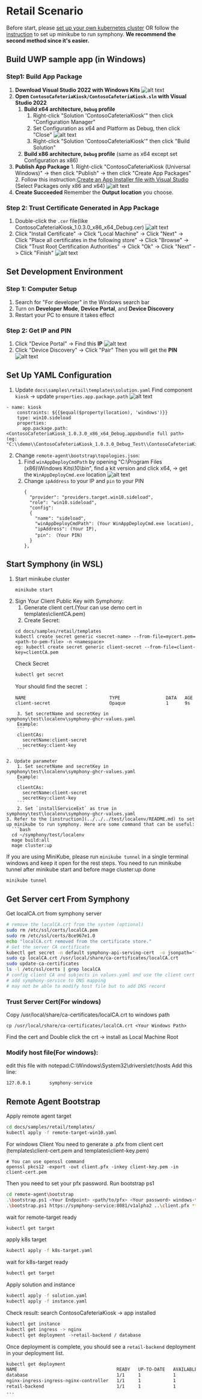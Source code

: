 # Retail Scenario

Before start, please [set up your own kubernetes cluster](https://kubernetes.io/docs/setup/) OR follow the [instruction](../../../test/localenv/README.md) to set up minikube to run symphony. **We recommend the second method since it's easier.**

## Build UWP sample app (in Windows)
### Step1: Build App Package
   1. **Download Visual Studio 2022 with Windows Kits**
   ![alt text](image.png)
   2. **Open `ContosoCafeteriaKiosk/ContosoCafeteriaKiosk.sln` with Visual Studio 2022**
      1. **Build x64 architecture, `Debug` profile**
          1. Right-click "Solution 'ContosoCafeteriaKiosk'" then click "Configuration Manager"
          2. Set Configuration as x64 and Platform as Debug, then click "Close"
              ![alt text](image-1.png)
          3. Right-click "Solution 'ContosoCafeteriaKiosk'" then click "Build Solution"
      2. **Build x86 architecture, `Debug` profile** (same as x64 except set Configuration as x86)
   3.  **Publish App Package**
      1. Right-click "ContosoCafeteriaKiosk (Universal Windows)" -> then click "Publish" -> then click "Create App Packages"
      2. Follow this instruction:[Create an App Installer file with Visual Studio](https://learn.microsoft.com/en-us/windows/msix/app-installer/create-appinstallerfile-vs) 
      (Select Packages only x86 and x64)
      ![alt text](image-2.png)
   4. **Create Succeeded**
   Remember the **Output location** you choose.

### Step 2: Trust Certificate Generated in App Package
1. Double-click the `.cer` file(like ContosoCafeteriaKiosk_1.0.3.0_x86_x64_Debug.cer)
![alt text](image-15.png)
2. Click "Install Certificate" -> Click "Local Machine" -> Click "Next" -> Click "Place all certificates in the following store" -> Click "Browse" -> Click "Trust Root Certification Authorities" -> Click "Ok" -> Click "Next" -> Click "Finish"
![alt text](image-12.png)
## Set Development Environment

### Step 1: Computer Setup

1. Search for "For developer" in the Windows search bar
2. Turn on **Developer Mode**, **Device Portal**, and **Device Discovery**
3. Restart your PC to ensure it takes effect


### Step 2: Get IP and PIN

1. Click "Device Portal" -> Find this **IP**
   ![alt text](image-5.png) 
2. Click "Device Discovery" -> Click "Pair"
   Then you will get the **PIN**
   ![alt text](image-8.png)

## Set Up YAML Configuration

1. Update `docs\samples\retail\templates\solution.yaml` 
  Find component `kiosk` -> update `properties.app.package.path` 
  ![alt text](image-14.png)
```
- name: kiosk
    constraints: ${{$equal($property(location), 'windows')}}
    type: win10.sideload
    properties:
      app.package.path:<ContosoCafeteriaKiosk_1.0.3.0_x86_x64_Debug.appxbundle full path> (eg: "C:\\demo\\ContosoCafeteriaKiosk_1.0.3.0_Debug_Test\\ContosoCafeteriaKiosk_1.0.3.0_x86_x64_Debug.)appxbundle"
```
2. Change `remote-agent\bootstrap\topologies.json`:
   1. Find `winAppDeployCmdPath` by opening "C:\\Program Files (x86)\\Windows Kits\\10\\bin", find a kit version and click x64, -> get the `WinAppDeployCmd.exe` location
      ![alt text](image-10.png)
   2. Change `ipAddress` to your IP and `pin` to your PIN
      ```
      {
        "provider": "providers.target.win10.sideload",
        "role": "win10.sideload",
        "config": 
        {
          "name": "sideload",
          "winAppDeployCmdPath": (Your WinAppDeployCmd.exe location),
          "ipAddress": (Your IP),
          "pin": （Your PIN)
        }
      },
      ```
## Start Symphony (in WSL)

1. Start minikube cluster
    ```
    minikube start
    ```
2. Sign Your Client Public Key with Symphony:
    1. Generate client cert.(Your can use demo cert in templates\clientCA.pem)
    2. Create Secret:
    ```
    cd docs/samples/retail/templates
    kubectl create secret generic <secret-name> --from-file=mycert.pem=<path-to-pem-file> -n <namespace>
    eg: kubectl create secret generic client-secret --from-file=client-key=clientCA.pem
    ```
    Check Secret
    ```
    kubectl get secret
    ```
    Your should find the secret ：
    ```
    NAME                               TYPE                 DATA   AGE
    client-secret                      Opaque               1      9s
```
    3. Set secretName and secretKey in symphony\test\localenv\symphony-ghcr-values.yaml
    Example: 
    ```
    clientCAs:
      secretName:client-secret
      secretKey:client-key
    ```

2. Update parameter
    1. Set secretName and secretKey in symphony\test\localenv\symphony-ghcr-values.yaml
    Example: 
    ```
    clientCAs:
      secretName:client-secret
      secretKey:client-key
    ```
    2. Set `installServiceExt` as true in symphony\test\localenv\symphony-ghcr-values.yaml
3. Refer to the [instruction](../../../test/localenv/README.md) to set up minikube to run symphony. Here are some command that can be useful:
  ```bash
  cd ~/symphony/test/localenv
  mage build:all
  mage cluster:up
  ```
  If you are using MiniKube, please run `minikube tunnel` in a single terminal windows and keep it open for the rest steps.
  You need to run minikube tunnel after minikube start and before mage cluster:up done
  ```bash
  minikube tunnel
  ```
## Get Server cert From Symphony
  Get localCA.crt from symphony server
  ```bash
  # remove the localCA.crt from the system (optional)
  sudo rm /etc/ssl/certs/localCA.pem
  sudo rm /etc/ssl/certs/8ce967e1.0
  echo "localCA.crt removed from the certificate store."
  # Get the server CA certificate
  kubectl get secret -n default symphony-api-serving-cert  -o jsonpath="{['data']['ca\.crt']}" | base64 --decode > localCA.crt
  sudo cp localCA.crt /usr/local/share/ca-certificates/localCA.crt
  sudo update-ca-certificates
  ls -l /etc/ssl/certs | grep localCA
  # config client CA and subjects in values.yaml and use the client cert sample in sample folder
  # add symphony-service to DNS mapping
  # may not be able to modify host file but to add DNS record
  ```

### Trust Server Cert(For windows)
  Copy /usr/local/share/ca-certificates/localCA.crt to windows path
  ```
  cp /usr/local/share/ca-certificates/localCA.crt <Your Windows Path>
  ```
  Find the cert and Double click the crt -> install as Local Machine Root
### Modify host file(For windows): 
edit this file with notepad:C:\Windows\System32\drivers\etc\hosts
Add this line:
```
127.0.0.1       symphony-service
```
## Remote Agent Bootstrap
  Apply remote agent target
  ```bash
  cd docs/samples/retail/templates/
  kubectl apply -f remote-target-win10.yaml
  ```
  For windows Client You need to generate a .pfx from client cert (templates\client-cert.pem and templates\client-key.pem)
  ```
  # You can use openssl command
  openssl pkcs12 -export -out client.pfx -inkey client-key.pem -in client-cert.pem
  ```
  Then you need to set your pfx password.
  Run bootstrap ps1
  ```bash
  cd remote-agent\bootstrap
  .\bootstrap.ps1 <Your Endpoint> <path/to/pfx> <Your password> windows-target default topologies.json 
  .\bootstrap.ps1 https://symphony-service:8081/v1alpha2 ..\client.pfx *** windows-target default topologies.json 
  ```
  wait for remote-target ready
  ```bash
  kubectl get target
  ```
  apply k8s target
  ```bash
  kubectl apply -f k8s-target.yaml
  ```
  wait for k8s-target ready
  ```bash
  kubectl get target
  ```
  Apply solution and instance
  ```bash
  kubectl apply -f solution.yaml
  kubectl apply -f instance.yaml
  ```
  Check result:
  search ContosoCafeteriaKiosk -> app installed
  ```bash
  kubectl get instance
  kubectl get ingress -> nginx
  kubectl get deployment ->retail-backend / database
  ```
   Once deployment is complete, you should see a `retail-backend` deployment in your deployment list. 

  ```bash
  kubectl get deployment
  NAME                                     READY   UP-TO-DATE   AVAILABLE   AGE
  database                                 1/1     1            1           67s
  nginx-ingress-ingress-nginx-controller   1/1     1            1           102s
  retail-backend                           1/1     1            1           47s
  ...
  ```
